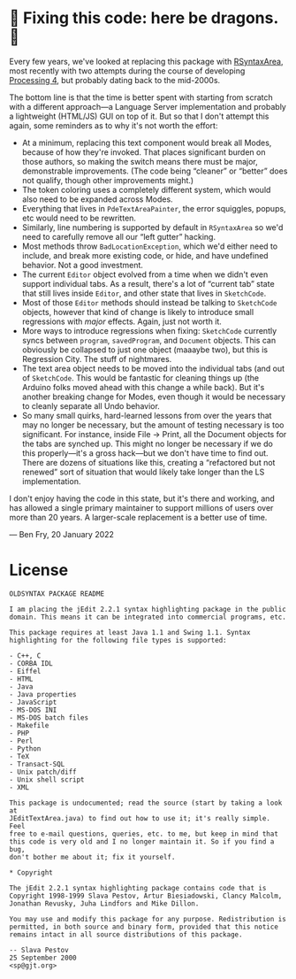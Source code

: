 # 🐉 Fixing this code: here be dragons. 🐉

Every few years, we've looked at replacing this package with [RSyntaxArea](https://github.com/bobbylight/RSyntaxTextArea), most recently with two attempts during the course of developing [Processing 4](https://github.com/processing/processing4/wiki/Processing-4), but probably dating back to the mid-2000s.

The bottom line is that the time is better spent with starting from scratch with a different approach—a Language Server implementation and probably a lightweight (HTML/JS) GUI on top of it. But so that I don't attempt this again, some reminders as to why it's not worth the effort:

* At a minimum, replacing this text component would break all Modes, because of how they're invoked. That places significant burden on those authors, so making the switch means there must be major, demonstrable improvements. (The code being “cleaner” or “better” does not qualify, though other improvements might.)
* The token coloring uses a completely different system, which would also need to be expanded across Modes. 
* Everything that lives in `PdeTextAreaPainter`,  the error squiggles, popups, etc would need to be rewritten. 
* Similarly, line numbering is supported by default in `RSyntaxArea` so we'd need to carefully remove all our “left gutter” hacking.
* Most methods throw `BadLocationException`, which we'd either need to include, and break more existing code, or hide, and have undefined behavior. Not a good investment.
* The current `Editor` object evolved from a time when we didn't even support individual tabs. As a result, there's a lot of “current tab” state that still lives inside `Editor`, and other state that lives in `SketchCode`. 
* Most of those `Editor` methods should instead be talking to `SketchCode` objects, however that kind of change is likely to introduce small regressions with *major* effects. Again, just not worth it.
* More ways to introduce regressions when fixing: `SketchCode` currently syncs between `program`, `savedProgram`, and `Document` objects. This can obviously be collapsed to just one object (maaaybe two), but this is Regression City. The stuff of nightmares. 
* The text area object needs to be moved into the individual tabs (and out of `SketchCode`. This would be fantastic for cleaning things up (the Arduino folks moved ahead with this change a while back). But it's another breaking change for Modes, even though it would be necessary to cleanly separate all Undo behavior.
* So many small quirks, hard-learned lessons from over the years that may no longer be necessary, but the amount of testing necessary is too significant. For instance, inside File → Print, all the Document objects for the tabs are synched up. This might no longer be necessary if we do this properly—it's a gross hack—but we don't have time to find out. There are dozens of situations like this, creating a “refactored but not renewed” sort of situation that would likely take longer than the LS implementation.

I don't enjoy having the code in this state, but it's there and working, and has allowed a single primary maintainer to support millions of users over more than 20 years. A larger-scale replacement is a better use of time.

— Ben Fry, 20 January 2022


# License

```
OLDSYNTAX PACKAGE README

I am placing the jEdit 2.2.1 syntax highlighting package in the public
domain. This means it can be integrated into commercial programs, etc.

This package requires at least Java 1.1 and Swing 1.1. Syntax
highlighting for the following file types is supported:

- C++, C
- CORBA IDL
- Eiffel
- HTML
- Java
- Java properties
- JavaScript
- MS-DOS INI
- MS-DOS batch files
- Makefile
- PHP
- Perl
- Python
- TeX
- Transact-SQL
- Unix patch/diff
- Unix shell script
- XML

This package is undocumented; read the source (start by taking a look at
JEditTextArea.java) to find out how to use it; it's really simple. Feel
free to e-mail questions, queries, etc. to me, but keep in mind that
this code is very old and I no longer maintain it. So if you find a bug,
don't bother me about it; fix it yourself.

* Copyright

The jEdit 2.2.1 syntax highlighting package contains code that is
Copyright 1998-1999 Slava Pestov, Artur Biesiadowski, Clancy Malcolm,
Jonathan Revusky, Juha Lindfors and Mike Dillon.

You may use and modify this package for any purpose. Redistribution is
permitted, in both source and binary form, provided that this notice
remains intact in all source distributions of this package.

-- Slava Pestov
25 September 2000
<sp@gjt.org>
```

